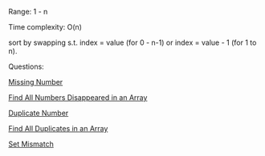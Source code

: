 Range: 1 - n

Time complexity: O(n)

sort by swapping s.t. index = value (for 0 - n-1) or index = value - 1 (for 1 to n).

Questions:

[Missing Number](https://github.com/AnushkaKundu/ALGORITHMS/blob/main/Cyclic%20Sort/Missing%20Number.md)

[Find All Numbers Disappeared in an Array](https://github.com/AnushkaKundu/ALGORITHMS/blob/main/Cyclic%20Sort/Find%20All%20Numbers%20Disappeared%20in%20an%20Array.md)

[Duplicate Number](https://github.com/AnushkaKundu/ALGORITHMS/blob/main/Cyclic%20Sort/Find%20the%20Duplicate%20Number.md)

[Find All Duplicates in an Array](https://github.com/AnushkaKundu/ALGORITHMS/blob/main/Cyclic%20Sort/Find%20All%20Duplicates%20in%20an%20Array.md)

[Set Mismatch](https://github.com/AnushkaKundu/ALGORITHMS/blob/main/Cyclic%20Sort/Set%20Mismatch.md)
